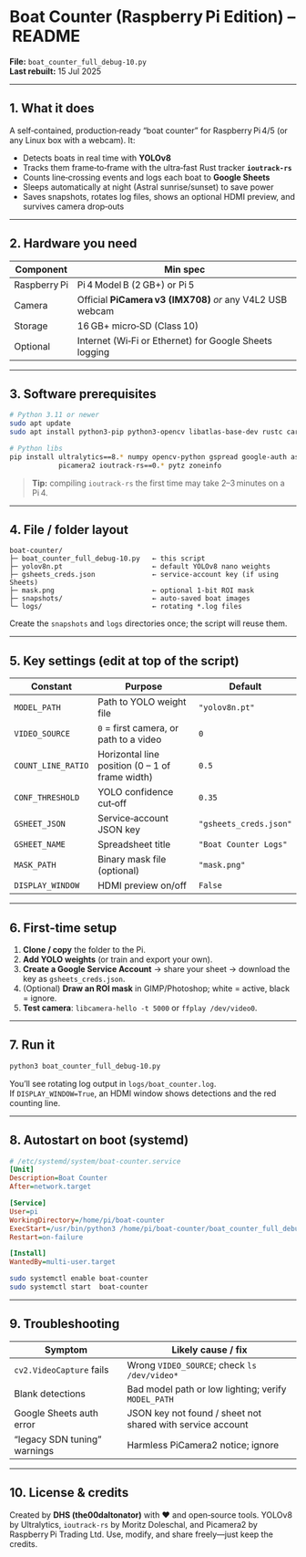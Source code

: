 
# Boat Counter (Raspberry Pi Edition) – README
**File:** `boat_counter_full_debug-10.py`  
**Last rebuilt:** 15 Jul 2025

---

## 1. What it does
A self‑contained, production‑ready “boat counter” for Raspberry Pi 4/5 (or any Linux box with a webcam). It:

* Detects boats in real time with **YOLOv8**
* Tracks them frame‑to‑frame with the ultra‑fast Rust tracker **`ioutrack‑rs`**
* Counts line‑crossing events and logs each boat to **Google Sheets**
* Sleeps automatically at night (Astral sunrise/sunset) to save power
* Saves snapshots, rotates log files, shows an optional HDMI preview, and survives camera drop‑outs

---

## 2. Hardware you need
| Component | Min spec |
|-----------|----------|
| Raspberry Pi | Pi 4 Model B (2 GB+) or Pi 5 |
| Camera     | Official **PiCamera v3 (IMX708)** *or* any V4L2 USB webcam |
| Storage    | 16 GB+ micro‑SD (Class 10) |
| Optional   | Internet (Wi‑Fi or Ethernet) for Google Sheets logging |

---

## 3. Software prerequisites

```bash
# Python 3.11 or newer
sudo apt update
sudo apt install python3-pip python3-opencv libatlas-base-dev rustc cargo

# Python libs
pip install ultralytics==8.* numpy opencv-python gspread google-auth astral \
            picamera2 ioutrack-rs==0.* pytz zoneinfo
```

> **Tip:** compiling `ioutrack‑rs` the first time may take 2–3 minutes on a Pi 4.

---

## 4. File / folder layout

```
boat-counter/
├─ boat_counter_full_debug-10.py   ← this script
├─ yolov8n.pt                      ← default YOLOv8 nano weights
├─ gsheets_creds.json              ← service‑account key (if using Sheets)
├─ mask.png                        ← optional 1‑bit ROI mask
├─ snapshots/                      ← auto‑saved boat images
└─ logs/                           ← rotating *.log files
```

Create the `snapshots` and `logs` directories once; the script will reuse them.

---

## 5. Key settings (edit at top of the script)

| Constant | Purpose | Default |
|----------|---------|---------|
| `MODEL_PATH` | Path to YOLO weight file | `"yolov8n.pt"` |
| `VIDEO_SOURCE` | `0` = first camera, or path to a video | `0` |
| `COUNT_LINE_RATIO` | Horizontal line position (0 – 1 of frame width) | `0.5` |
| `CONF_THRESHOLD` | YOLO confidence cut‑off | `0.35` |
| `GSHEET_JSON` | Service‑account JSON key | `"gsheets_creds.json"` |
| `GSHEET_NAME` | Spreadsheet title | `"Boat Counter Logs"` |
| `MASK_PATH` | Binary mask file (optional) | `"mask.png"` |
| `DISPLAY_WINDOW` | HDMI preview on/off | `False` |

---

## 6. First‑time setup

1. **Clone / copy** the folder to the Pi.  
2. **Add YOLO weights** (or train and export your own).  
3. **Create a Google Service Account** → share your sheet → download the key as `gsheets_creds.json`.  
4. (Optional) **Draw an ROI mask** in GIMP/Photoshop; white = active, black = ignore.  
5. **Test camera**: `libcamera-hello -t 5000` or `ffplay /dev/video0`.

---

## 7. Run it

```bash
python3 boat_counter_full_debug-10.py
```

You’ll see rotating log output in `logs/boat_counter.log`.  
If `DISPLAY_WINDOW=True`, an HDMI window shows detections and the red counting line.

---

## 8. Autostart on boot (systemd)

```ini
# /etc/systemd/system/boat-counter.service
[Unit]
Description=Boat Counter
After=network.target

[Service]
User=pi
WorkingDirectory=/home/pi/boat-counter
ExecStart=/usr/bin/python3 /home/pi/boat-counter/boat_counter_full_debug-10.py
Restart=on-failure

[Install]
WantedBy=multi-user.target
```

```bash
sudo systemctl enable boat-counter
sudo systemctl start  boat-counter
```

---

## 9. Troubleshooting

| Symptom | Likely cause / fix |
|---------|--------------------|
| `cv2.VideoCapture` fails | Wrong `VIDEO_SOURCE`; check `ls /dev/video*` |
| Blank detections | Bad model path or low lighting; verify `MODEL_PATH` |
| Google Sheets auth error | JSON key not found / sheet not shared with service account |
| “legacy SDN tuning” warnings | Harmless PiCamera2 notice; ignore |

---

## 10. License & credits
Created by **DHS (the00daltonator)** with ♥ and open‑source tools. YOLOv8 by Ultralytics, `ioutrack‑rs` by Moritz Doleschal, and Picamera2 by Raspberry Pi Trading Ltd. Use, modify, and share freely—just keep the credits.
